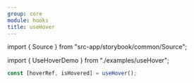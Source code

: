 ```yaml
---
group: core
module: hooks
title: useHover
---
```


import { Source } from "src-app/storybook/common/Source";

import { UseHoverDemo } from "./examples/useHover";

<UseHoverDemo />

```jsx
const [hoverRef, isHovered] = useHover();
```

<Source path="src-core/hooks/useHover.ts" />
